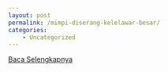```yaml
---
layout: post
permalink: /mimpi-diserang-kelelawar-besar/
categories:
    - Uncategorized
---
```


[Baca Selengkapnya](/06)